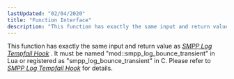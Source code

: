 ```yaml
---
lastUpdated: "02/04/2020"
title: "Function Interface"
description: "This function has exactly the same input and return value as Chapter 11 SMPP Log Tempfail Hook It must be named mod smpp log bounce transient in Lua or registered as smpp log bounce transient in C Please refer to Chapter 11 SMPP Log Tempfail Hook for details..."
---
```


This function has exactly the same input and return value as [*SMPP Log Tempfail Hook*](/momentum/mobile/mobile-developer-guide/smpp-log-tempfail-hook) . It must be named "mod::smpp_log_bounce_transient" in Lua or registered as "smpp_log_bounce_transient" in C. Please refer to [*SMPP Log Tempfail Hook*](/momentum/mobile/mobile-developer-guide/smpp-log-tempfail-hook) for details.